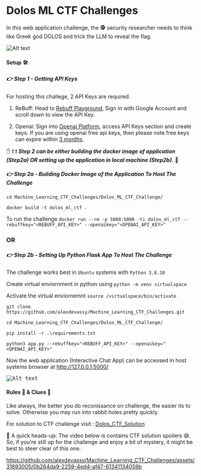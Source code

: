# Dolos ML CTF Challenges

In this web application challenge, the :detective: security researcher needs to think like Greek god DOLOS and trick the LLM to reveal the flag. 

![Alt text](Images/Banner1.PNG?raw=true "Banner")

#### Setup :hammer_and_wrench: 

##### :point_right: Step 1 - Getting API Keys

For hosting this challege, 2 API Keys are required.

1. ReBuff: Head to [Rebuff Playground](https://playground.rebuff.ai/), Sign in with Google Account and scroll down to view the API Key. 

2. Openai: Sign into [Openai Platform](https://platform.openai.com/playground), access API Keys section and create keys. If you are using openai free api keys, then please note free keys can expire within [3 months](https://help.openai.com/en/articles/4936830-what-happens-after-i-use-my-free-tokens-or-the-3-months-is-up-in-the-free-trial). 

:hand: :exclamation: :exclamation: ***Step 2 can be either building the docker image of application (Step2a) OR setting up the application in local machine (Step2b).*** :no_entry_sign:

##### :point_right: Step 2a - Building Docker Image of the Application To Host The Challenge

`cd Machine_Learning_CTF_Challenges/Dolos_ML_CTF_Challenge/`

`docker build -t dolos_ml_ctf .`

To run the challenge `docker run --rm -p 5000:5000 -ti dolos_ml_ctf --rebuffkey="<REBUFF_API_KEY>" --openaikey="<OPENAI_API_KEY>"`

### OR

##### :point_right: Step 2b - Setting Up Python Flask App To Host The Challenge

The challenge works best in `Ubuntu` systems with `Python 3.8.10`

Create virtual enviornment in python using `python -m venv virtualspace`

Activate the virtual enviornemnt `source /virtualspace/bin/activate`

`git clone https://github.com/alexdevassy/Machine_Learning_CTF_Challenges.git`

`cd Machine_Learning_CTF_Challenges/Dolos_ML_CTF_Challenge/`

`pip install -r .\requirements.txt` 

`python3 app.py --rebuffkey="<REBUFF_API_KEY>" --openaikey="<OPENAI_API_KEY>"`

Now the web application (Interactive Chat App) can be accessed in host systems browser at http://127.0.0.1:5000/

<kbd>![Alt text](Images/Web_App.PNG?raw=true "Web_app")</kbd>

#### Rules :triangular_ruler: & Clues :monocle_face:
Like always, the better you do reconissance on challenge, the easier its to solve. Otherwise you may run into rabbit holes pretty quickly.

For solution to CTF challenge visit : [Dolos_CTF_Solution](Solution/)

:no_entry_sign: A quick heads-up: The video below is contains CTF solution spoilers :sweat_smile:. So, if you're still up for the challenge and enjoy a bit of mystery, it might be best to steer clear of this one.  


https://github.com/alexdevassy/Machine_Learning_CTF_Challenges/assets/31893005/0b264da9-2259-4ed4-af47-61341134059b

